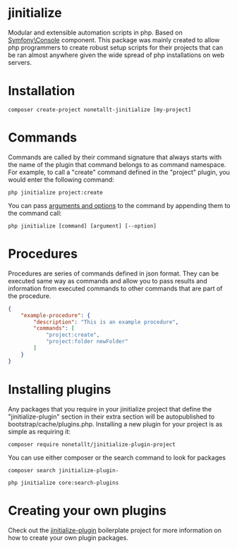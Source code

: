 # jinitialize
Modular and extensible automation scripts in php. Based on [Symfony\Console](https://symfony.com/doc/current/components/console.html) component. This package was mainly created to allow php programmers to create robust setup scripts for their projects that can be ran almost anywhere given the wide spread of php installations on web servers.

# Installation
```
composer create-project nonetallt-jinitialize [my-project]
```

# Commands

Commands are called by their command signature that always starts with the name of the plugin that command belongs to as command namespace. For example, to call a "create" command defined in the "project" plugin, you would enter the following command:
```
php jinitialize project:create
```

You can pass [arguments and options](https://symfony.com/doc/current/components/console/console_arguments.html) to the command by appending them to the command call:
```
php jinitialize [command] [argument] [--option]
```

# Procedures
Procedures are series of commands defined in json format. They can be executed same way as commands and allow you to pass results and information from executed commands to other commands that are part of the procedure.

```json
{
    "example-procedure": {
        "description": "This is an example procedure",
        "commands": [
            "project:create",
            "project:folder newFolder"
        ]
    }
}
```

# Installing plugins
Any packages that you require in your jinitialize project that define the "jinitialize-plugin" section in their extra section will be autopublished to bootstrap/cache/plugins.php. Installing a new plugin for your project is as simple as requiring it:

```
composer require nonetallt/jinitialize-plugin-project
```

You can use either composer or the search command to look for packages
```
composer search jinitialize-plugin-

php jinitialize core:search-plugins
```

# Creating your own plugins
Check out the [jinitialize-plugin](https://github.com/nonetallt/jinitialize-plugin) boilerplate project  for more information on how to create your own plugin packages.
